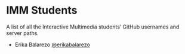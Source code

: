 # IMM Students

A list of all the Interactive Multimedia students’ GitHub usernames and server paths.

- Erika Balarezo [@erikabalarezo](https://github.com/erikabalarezo/)
